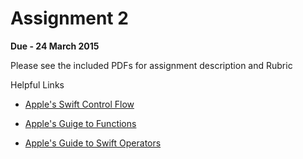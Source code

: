 # Assignment 2

**Due - 24 March 2015**

Please see the included PDFs for assignment description and Rubric

Helpful Links

* [Apple's Swift Control Flow](https://developer.apple.com/library/ios/documentation/Swift/Conceptual/Swift_Programming_Language/ControlFlow.html)

* [Apple's Guige to Functions](https://developer.apple.com/library/prerelease/mac/documentation/Swift/Conceptual/Swift_Programming_Language/Functions.html#//apple_ref/doc/uid/TP40014097-CH10-XID_245)

* [Apple's Guide to Swift Operators](https://developer.apple.com/library/prerelease/ios/documentation/Swift/Conceptual/Swift_Programming_Language/BasicOperators.html)

